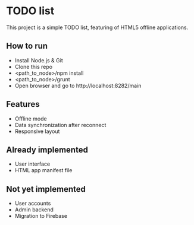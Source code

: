 # TODO list
This project is a simple TODO list, featuring of HTML5 offline applications.

## How to run
* Install Node.js & Git
* Clone this repo
* <path_to_node>/npm install
* <path_to_node>/grunt
* Open browser and go to http://localhost:8282/main

## Features
* Offline mode
* Data synchronization after reconnect
* Responsive layout

## Already implemented
* User interface
* HTML app manifest file

## Not yet implemented
* User accounts
* Admin backend
* Migration to Firebase
